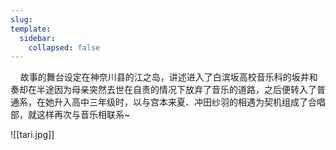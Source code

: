 ```yaml
---
slug: 
template:
  sidebar:
    collapsed: false
---
```


&nbsp;&nbsp;&nbsp;&nbsp;故事的舞台设定在神奈川县的江之岛，讲述进入了白滨坂高校音乐科的坂井和奏却在半途因为母亲突然去世在自责的情况下放弃了音乐的道路，之后便转入了普通系，在她升入高中三年级时，以与宫本来夏、冲田纱羽的相遇为契机组成了合唱部，就这样再次与音乐相联系~ 

![[tari.jpg]]
